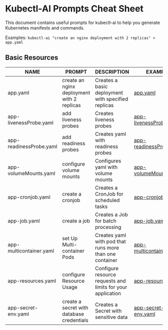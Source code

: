 # Kubectl-AI Prompts Cheat Sheet

This document contains useful prompts for kubectl-ai to help you generate Kubernetes manifests and commands.


Examples:
`kubectl-ai "create an nginx deployment with 2 replicas" > app.yaml`

## Basic Resources

| NAME | PROMPT | DESCRIPTION | EXAMPLE |
|------|---------|-------------|----------|
| app.yaml | create an nginx deployment with 2 replicas | Creates a basic deployment with specified replicas | [app.yaml](yaml/app.yaml) |
| app-livenessProbe.yaml | add liveness probes | Creates  liveness probes | [app-livenessProbe.yaml](yaml/app-livenessProbe.yaml) |
| app-readinessProbe.yaml | add readiness probes | Creates yaml with readiness probes | [app-readinessProbe.yam](yaml/app-readinessProbe.yaml) |
| app-volumeMounts.yaml | configure volume mounts | Configures yaml with volume mounts | [app-volumeMounts.yaml](yaml/app-volumeMounts.yaml) |
| app-cronjob.yaml | create a cronjob | Creates a CronJob for scheduled tasks | [app-cronjob.yaml](yaml/app-cronjob.yaml) |
| app-job.yaml | create a job | Creates a Job for batch processing | [app-job.yaml](yaml/app-job.yaml) |
| app-multicontainer.yaml | set Up Multi-container Pods | Creates yaml with pod that runs more than one container | [app-multicontainer.yaml](yaml/app-multicontainer.yaml) |
| app-resources.yaml | configure Resource Usage | Configure resource requests and limits for your application | [app-resources.yaml](yaml/app-resources.yaml) |
| app-secret-env.yaml | create a secret with database credentials| Creates a Secret with sensitive data | [app-secret-env.yaml](app-secret-env.yaml) |